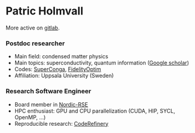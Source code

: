 # Patric Holmvall

More active on [gitlab](https://gitlab.com/Holmvall).

### Postdoc researcher
- Main field: condensed matter physics
- Main topics: superconductivity, quantum information ([Google scholar](https://scholar.google.se/citations?user=Xheu2wcAAAAJ&hl=en))
- Codes: [SuperConga](https://gitlab.com/superconga/superconga), [FidelityOptim](https://journals.aps.org/prxquantum/abstract/10.1103/PRXQuantum.2.010327)
- Affiliation: Uppsala University (Sweden)

### Research Software Engineer
- Board member in [Nordic-RSE](https://nordic-rse.org/)
- HPC enthusiast: GPU and CPU parallelization (CUDA, HIP, SYCL, OpenMP, ...)
-  Reproducible research: [CodeRefinery](https://coderefinery.org/)
